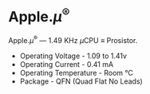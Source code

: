# Apple.<i>μ</i><sup>®</sup>
Apple.<i>μ</i><sup>®</sup> — 1.49 KHz <i>μ</i>CPU <b>≡</b> Prosistor.

- Operating Voltage - 1.09 to 1.41v
- Operating Current - 0.41 mA
- Operating Temperature - Room °C
- Package - QFN (Quad Flat No Leads)
